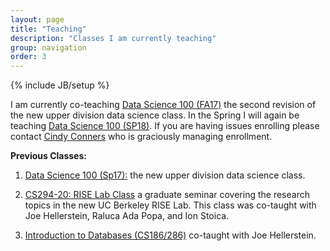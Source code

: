 ```yaml
---
layout: page
title: "Teaching"
description: "Classes I am currently teaching"
group: navigation
order: 3
---
```

{% include JB/setup %}



I am currently co-teaching [Data Science 100 (FA17)](http://www.ds100.org/fa17/) the second revision of the new upper division data science class.  In the Spring I will again be teaching [Data Science 100 (SP18)](http://www.ds100.org/sp18/). If you are having issues enrolling please contact <a href="mailto:csconners@cs.berkeley.edu?subject=[DS100 Enrollment]">Cindy Conners</a> who is graciously managing enrollment.




**Previous Classes:**

1. [Data Science 100 (Sp17):](http://www.ds100.org/sp17/) the new upper division data science class.

1. <a href="https://ucbrise.github.io/cs294-rise-fa16/syllabus">CS294-20: RISE Lab Class</a> a graduate seminar covering the research topics in the new UC Berkeley RISE Lab.  This class was co-taught with Joe Hellerstein, Raluca Ada Popa, and Ion Stoica.

1. <a href="https://sites.google.com/site/cs186spring2016/">Introduction to Databases (CS186/286)</a> co-taught with Joe Hellerstein.

